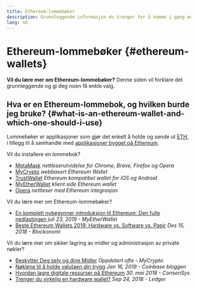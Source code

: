 ```yaml
---
title: Ethereum-lommebøker
description: Grunnleggende informasjon du trenger for å komme i gang med Ethereum-lommebøker.
lang: nb
---
```


# Ethereum-lommebøker {#ethereum-wallets}

<FeaturedText>

**Vil du lære mer om Ethereum-lommebøker?** Denne siden vil forklare det grunnleggende og gi deg noen få enkle valg.

</FeaturedText>

## Hva er en Ethereum-lommebok, og hvilken burde jeg bruke? {#what-is-an-ethereum-wallet-and-which-one-should-i-use}

Lommebøker er applikasjoner som gjør det enkelt å holde og sende ut [ETH](/what-is-ether/), i tillegg til å samhandle med [applikasjoner bygget på Ethereum](/apps/).

Vil du installere en lommebok?

- [MetaMask](https://metamask.io) _nettleserutvidelse for Chrome, Brave, Firefox og Opera_
- [MyCrypto](https://mycrypto.com) _webbasert Ethereum Wallet_
- [TrustWallet](https://trustwallet.com/) _Ethereum kompatibel wallet for iOS og Android_
- [MyEtherWallet](https://www.myetherwallet.com/) _klient side Ethereum wallet_
- [Opera](https://www.opera.com/crypto) _nettleser med Ethereum integrasjon_

Vil du lære mer om Ethereum-lommebøker?

- [En komplett nybegynner introduksjon til Ethereum: Den fulle nedlastingen](https://www.mewtopia.com/absolute-beginners-guide/) _juli 23, 2019 - MyEtherWallet_
- [Beste Ethereum Wallets 2019: Hardware vs. Software vs. Papir](https://blockonomi.com/best-ethereum-wallets/) _Des 15, 2018 - Blockonomi_

Vil du lære mer om sikker lagring av midler og administrasjon av private nøkler?

- [Beskytter Deg selv og dine Midler](https://support.mycrypto.com/staying-safe/protecting-yourself-and-your-funds) _Oppdatert ofte - MyCrypto_
- [Nøklene til å holde valutaen din trygg](https://web.archive.org/web/20190716160333/https://blog.coinbase.com/the-keys-to-keeping-your-crypto-safe-96d497cce6cf?gi=548619266f28) _Jan 16, 2019 - Coinbase bloggen_
- [Hvordan lagre digitale ressurser på Ethereum](https://media.consensys.net/how-to-store-digital-assets-on-ethereum-a2bfdcf66bd0) _30. mai 2018 - ConsenSys_
- [Trenger du virkelig en hardware wallet?](https://medium.com/ledger-on-security-and-blockchain/ledger-101-part-1-do-you-really-need-a-hardware-wallet-7f5abbadd945) _Sep 24, 2018 - Ledger_
